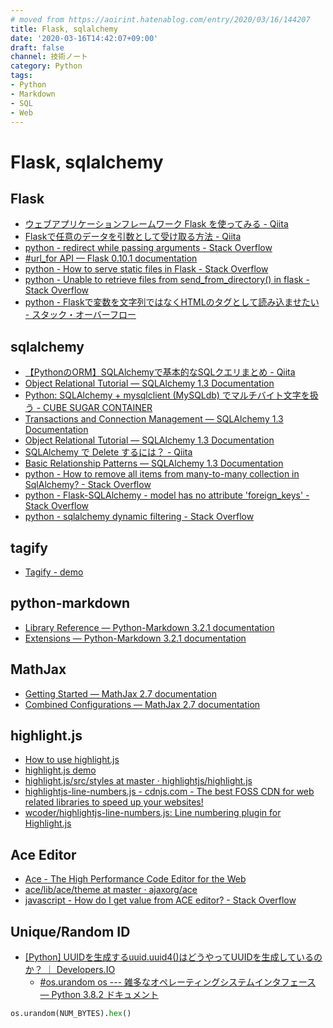```yaml
---
# moved from https://aoirint.hatenablog.com/entry/2020/03/16/144207
title: Flask, sqlalchemy
date: '2020-03-16T14:42:07+09:00'
draft: false
channel: 技術ノート
category: Python
tags:
- Python
- Markdown
- SQL
- Web
---
```

# Flask, sqlalchemy

## Flask

- [ウェブアプリケーションフレームワーク Flask を使ってみる - Qiita](https://qiita.com/ynakayama/items/2cc0b1d3cf1a2da612e4)
- [Flaskで任意のデータを引数として受け取る方法 - Qiita](https://qiita.com/5zm/items/c8384aa7b7aae924135c)
- [python - redirect while passing arguments - Stack Overflow](https://stackoverflow.com/questions/17057191/redirect-while-passing-arguments)
- [#url_for API — Flask 0.10.1 documentation](https://flask-doc.readthedocs.io/en/latest/api.html?highlight=url_for#flask.url_for)
- [python - How to serve static files in Flask - Stack Overflow](https://stackoverflow.com/questions/20646822/how-to-serve-static-files-in-flask)
- [python - Unable to retrieve files from send_from_directory() in flask - Stack Overflow](https://stackoverflow.com/questions/17681762/unable-to-retrieve-files-from-send-from-directory-in-flask)
- [python - Flaskで変数を文字列ではなくHTMLのタグとして読み込ませたい - スタック・オーバーフロー](https://ja.stackoverflow.com/questions/46630/flask%E3%81%A7%E5%A4%89%E6%95%B0%E3%82%92%E6%96%87%E5%AD%97%E5%88%97%E3%81%A7%E3%81%AF%E3%81%AA%E3%81%8Fhtml%E3%81%AE%E3%82%BF%E3%82%B0%E3%81%A8%E3%81%97%E3%81%A6%E8%AA%AD%E3%81%BF%E8%BE%BC%E3%81%BE%E3%81%9B%E3%81%9F%E3%81%84)

## sqlalchemy

- [【PythonのORM】SQLAlchemyで基本的なSQLクエリまとめ - Qiita](https://qiita.com/tomo0/items/a762b1bc0f192a55eae8)
- [Object Relational Tutorial — SQLAlchemy 1.3 Documentation](https://docs.sqlalchemy.org/en/13/orm/tutorial.html)
- [Python: SQLAlchemy + mysqlclient (MySQLdb) でマルチバイト文字を扱う - CUBE SUGAR CONTAINER](https://blog.amedama.jp/entry/2016/06/07/234106)
- [Transactions and Connection Management — SQLAlchemy 1.3 Documentation](https://docs.sqlalchemy.org/en/13/orm/session_transaction.html)
- [Object Relational Tutorial — SQLAlchemy 1.3 Documentation](https://docs.sqlalchemy.org/en/13/orm/tutorial.html)
- [SQLAlchemy で Delete するには？ - Qiita](https://qiita.com/nskydiving/items/eedd5cea88b5afdbfc49)
- [Basic Relationship Patterns — SQLAlchemy 1.3 Documentation](https://docs.sqlalchemy.org/en/13/orm/basic_relationships.html)
- [python - How to remove all items from many-to-many collection in SqlAlchemy? - Stack Overflow](https://stackoverflow.com/questions/7888900/how-to-remove-all-items-from-many-to-many-collection-in-sqlalchemy)
- [python - Flask-SQLAlchemy - model has no attribute 'foreign_keys' - Stack Overflow](https://stackoverflow.com/questions/19205290/flask-sqlalchemy-model-has-no-attribute-foreign-keys)
- [python - sqlalchemy dynamic filtering - Stack Overflow](https://stackoverflow.com/questions/41305129/sqlalchemy-dynamic-filtering)

## tagify

- [Tagify - demo](https://yaireo.github.io/tagify/)

## python-markdown

- [Library Reference — Python-Markdown 3.2.1 documentation](https://python-markdown.github.io/reference/)
- [Extensions — Python-Markdown 3.2.1 documentation](https://python-markdown.github.io/extensions/)

## MathJax

- [Getting Started — MathJax 2.7 documentation](https://docs.mathjax.org/en/v2.7-latest/start.html)
- [Combined Configurations — MathJax 2.7 documentation](https://docs.mathjax.org/en/v2.7-latest/config-files.html#common-configurations)

## highlight.js

- [How to use highlight.js](https://highlightjs.org/usage/)
- [highlight.js demo](https://highlightjs.org/static/demo/)
- [highlight.js/src/styles at master · highlightjs/highlight.js](https://github.com/highlightjs/highlight.js/tree/master/src/styles)
- [highlightjs-line-numbers.js - cdnjs.com - The best FOSS CDN for web related libraries to speed up your websites!](https://cdnjs.com/libraries/highlightjs-line-numbers.js)
- [wcoder/highlightjs-line-numbers.js: Line numbering plugin for Highlight.js](https://github.com/wcoder/highlightjs-line-numbers.js)

## Ace Editor

- [Ace - The High Performance Code Editor for the Web](https://ace.c9.io/#nav=embedding&api=editor)
- [ace/lib/ace/theme at master · ajaxorg/ace](https://github.com/ajaxorg/ace/tree/master/lib/ace/theme)
- [javascript - How do I get value from ACE editor? - Stack Overflow](https://stackoverflow.com/questions/8963855/how-do-i-get-value-from-ace-editor)

## Unique/Random ID

- [[Python] UUIDを生成するuuid.uuid4()はどうやってUUIDを生成しているのか？ ｜ Developers.IO](https://dev.classmethod.jp/server-side/how-generate-uuid-python-uuid4/)
  - [#os.urandom os --- 雑多なオペレーティングシステムインタフェース — Python 3.8.2 ドキュメント](https://docs.python.org/ja/3/library/os.html#os.urandom)

```python
os.urandom(NUM_BYTES).hex()
```
